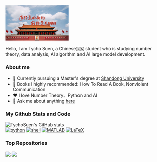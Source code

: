 <p align="left"><a href="https://www.gov.cn"><img width="40%" alt="China!" src="./assets/gh-readme-header.jpeg" /></a></p>

Hello, I am Tycho Suen, a Chinese🇨🇳 student who is studying number theory, data analysis, AI algorithm and AI large model development.
### About me
- 🎒 Currently pursuing a Master's degree at [Shandong University](https://www.en.sdu.edu.cn)
- 📖 Books I highly recommended: How To Read A Book, Nonviolent Communication
- ❤️ I love Number Theory、Python and AI 
- 💬 Ask me about anything [here](https://github.com/TychoSuen/TychoSuen/issues)
### My Github Stats and Code
<!--
![TychoSuen's GitHub stats](https://github-readme-stats.vercel.app/api?username=TychoSuen&show_icons=true&include_all_commits=true&theme=one_dark_pro&hide_border=true&count_private=true&hide=contribs,prs)
-->

<p align="left">
    <img alt = "TychoSuen's GitHub stats" src="https://github-readme-stats.vercel.app/api?username=TychoSuen&show_icons=true&include_all_commits=true&theme=one_dark_pro&hide_border=true&count_private=true&hide=contribs,prs">
    <br>
    <a href="https://github.com/TychoSuen?tab=repositories&language=python" target="_blank"><img alt="python" src="https://img.shields.io/badge/-python-3776AB?style=flat-square&logo=Python&logoColor=white"></a>
    <a href="https://github.com/TychoSuen?tab=repositories&language=shell" target="_blank"><img alt="shell" src="https://img.shields.io/badge/-shell-5391FE?style=flat-square&logo=PowerShell&logoColor=white"></a>
    <a href="https://github.com/TychoSuen?tab=repositories&language=matlab" target="_blank"><img alt="MATLAB" src="https://img.shields.io/badge/-MATLAB-0076A8?style=flat-square&logo=Mathworks&logoColor=white"></a>
    <a href="https://github.com/TychoSuen?tab=repositories&language=TeX" target="_blank"><img alt="LaTeX" src="https://img.shields.io/badge/-LaTeX-008080?style=flat-square&logo=LaTeX&logoColor=white"></a>
</p>
<!--
<details>
<summary>Top Repositories</summary>
</details>details>
-->

### Top Repositories

<!--
[![Readme Card](https://github-readme-stats.vercel.app/api/pin/?username=TychoSuen&repo=Yoga14sACH2021_Hackintosh&theme=one_dark_pro)](https://github.com/TychoSuen/Yoga14sACH2021_Hackintosh)
-->
<p>
<a href="https://github.com/TychoSuen/Yoga14sACH2021_Hackintosh">
  <img align="center" src="https://github-readme-stats.vercel.app/api/pin/?username=TychoSuen&repo=Yoga14sACH2021_Hackintosh&theme=one_dark_pro" />
</a>
<a href="https://github.com/TychoSuen/iOS_Rules">
  <img align="center" src="https://github-readme-stats.vercel.app/api/pin/?username=TychoSuen&repo=Configuration_for_Loon&theme=one_dark_pro" />
</a>
</p>
